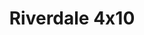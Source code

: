 ---
layout: episodios
title: "Riverdale 4x10"
url_serie_padre: 'riverdale/temporada-4'
category: 'series'
capitulo: 'yes'
anio: '2019'
prev: 'capitulo-9'
proximo: 'capitulo-11'
sandbox: allow-same-origin allow-forms
idioma: 'Latino/Subtitulado'
reproductor: 'onlystream'
calidad: 'Full HD'
subtitulo: 'si'
archivo: 'riverdale4x05.vtt'
reproductores_fembed: ["https://feurl.com/v/2eqk4s2qzg62wkp","Latino","https://mstream.space/suutf0pcjulr","Latino","https://feurl.com/v/dkyl1txwz4k7q3-","Subtitulado","https://myurlshort.live/v/gjp38s-x5wnnjqq","Subtitulado","https://player.premiumstream.live/player.php?id=NTM3&sub=https://sub.cuevana2.io/vtt-sub/sub7/Riverdale.4x10.vtt","Subtitulado"]
reproductores_upstream: ["https://upstream.to/embed-p8d7ga53i8bu.html","Latino","https://upstream.to/embed-7jkw5sm5ncnw.html","Subtitulado","https://upstream.to/embed-3pb1qtuhcgac.html","Subtitulado"]
tags:
- Drama
---